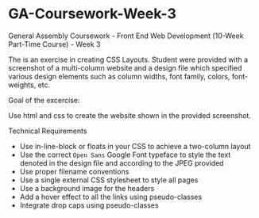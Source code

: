 # GA-Coursework-Week-3
General Assembly Coursework - Front End Web Development (10-Week Part-Time Course) - Week 3

The is an exercise in creating CSS Layouts. Student were provided with a screenshot of a multi-column website and a
design file which specified various design elements such as column widths, font family, colors, font-weights, etc.

Goal of the excercise:  

Use html and css to create the website shown in the provided screenshot. 

Technical Requirements 

- Use in-line-block or floats in your CSS to achieve a two-column layout
- Use the correct ```Open Sans``` Google Font typeface to style the text denoted in the design file
  and according to the JPEG provided
- Use proper filename conventions
- Use a single external CSS stylesheet to style all pages
- Use a background image for the headers
- Add a hover effect to all the links using pseudo-classes
- Integrate drop caps using pseudo-classes
